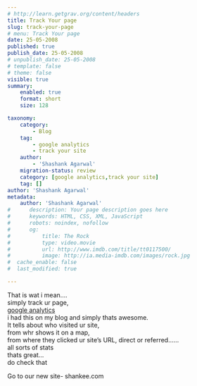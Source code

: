 ```yaml
---
# http://learn.getgrav.org/content/headers
title: Track Your page
slug: track-your-page
# menu: Track Your page
date: 25-05-2008
published: true
publish_date: 25-05-2008
# unpublish_date: 25-05-2008
# template: false
# theme: false
visible: true
summary:
    enabled: true
    format: short
    size: 128

taxonomy:
    category:
        - Blog
    tag:
        - google analytics
        - track your site
    author:
        - 'Shashank Agarwal'
    migration-status: review
    category: [google analytics,track your site]
    tag: []
author: 'Shashank Agarwal'
metadata:
    author: 'Shashank Agarwal'
#      description: Your page description goes here
#      keywords: HTML, CSS, XML, JavaScript
#      robots: noindex, nofollow
#      og:
#          title: The Rock
#          type: video.movie
#          url: http://www.imdb.com/title/tt0117500/
#          image: http://ia.media-imdb.com/images/rock.jpg
#  cache_enable: false
#  last_modified: true

---
```


That is wat i mean….  
simply track ur page,  
[google analytics](http://www.google.com/analytics)  
i had this on my blog and simply thats awesome.  
It tells about who visited ur site,  
from whr shows it on a map,  
from where they clicked ur site’s URL, direct or referred……  
all sorts of stats  
thats great…  
do check that

Go to our new site- shankee.com
